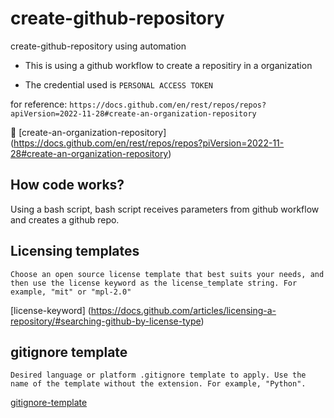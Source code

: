 # create-github-repository
create-github-repository using automation

* This is using a github workflow to create a repositiry in a organization

* The credential used is ``` PERSONAL ACCESS TOKEN ``` 

for reference: ``` https://docs.github.com/en/rest/repos/repos?apiVersion=2022-11-28#create-an-organization-repository ```

:pushpin:
[create-an-organization-repository] (https://docs.github.com/en/rest/repos/repos?piVersion=2022-11-28#create-an-organization-repository)

## How code works?
Using a bash script, bash script receives parameters from github workflow and creates a github repo.

## Licensing templates

```
Choose an open source license template that best suits your needs, and then use the license keyword as the license_template string. For example, "mit" or "mpl-2.0"
```
[license-keyword] (https://docs.github.com/articles/licensing-a-repository/#searching-github-by-license-type)

## gitignore template

```
Desired language or platform .gitignore template to apply. Use the name of the template without the extension. For example, "Python".
```
[gitignore-template](https://github.com/github/gitignore)


